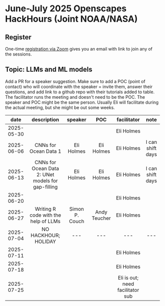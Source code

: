 # June-July 2025 Openscapes HackHours (Joint NOAA/NASA)

## Register

One-time [registration via Zoom](https://zoom.us/meeting/register/Om99ecCMSrqepyDVDJ7bBA) gives you an email with link to join any of the sessions.

## Topic: LLMs and ML models

Add a PR for a speaker suggestion. Make sure to add a POC (point of contact) who will coordinate with the speaker = invite them, answer their questions, and add link to a github repo with their tutorials added to table. The facilitator runs the meeting and doesn't need to be the POC. The speaker and POC might be the same person. Usually Eli will facilitate during the actual meeting, but she might be out some weeks. 

| date | description | speaker | POC | facilitator | note |
|:----------:|:-----------:|:-------:|:---:|:-----:|:-----:|
| 2025-05-30 |             |         |     | Eli Holmes |       |
| 2025-06-06 | CNNs for Ocean Data 1 | Eli Holmes | Eli Holmes | Eli Holmes | I can shift days |
| 2025-06-13 | CNNs for Ocean Data 2: UNet models for gap-filling  | Eli Holmes | Eli Holmes | Eli Holmes | I can shift days |
| 2025-06-20 |             |         |     | Eli Holmes|       |
| 2025-06-27 | Writing R code with the help of LLMs | Simon P. Couch | Andy Teucher | Eli Holmes|       |
| 2025-07-04 |     NO HACKHOUR; HOLIDAY        |  ---  |  --- |  ---  | --- |
| 2025-07-11 |             |         |     | Eli Holmes |       |
| 2025-07-18 |             |         |     | Eli Holmes |       |
| 2025-07-25 |             |         |     |    Eli is out; need facilitator sub   |       |
